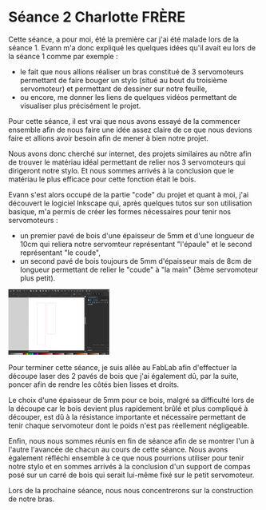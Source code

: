 <h1>Séance 2 Charlotte FRÈRE</h1>
<p>Cette séance, a pour moi, été la première car j'ai été malade lors de la séance 1. Evann m'a donc expliqué les quelques idées qu'il avait eu lors de la séance 1 comme par exemple :</p>
<ul><li>le fait que nous allions réaliser un bras constitué de 3 servomoteurs permettant de faire bouger un stylo (situé au bout du troisième servomoteur) et permettant de dessiner sur notre feuille,</li> <li> ou encore, me donner les liens de quelques vidéos permettant de visualiser plus précisément le projet. </li></ul>
<p>Pour cette séance, il est vrai que nous avons essayé de la commencer ensemble afin de nous faire une idée assez claire de ce que nous devions faire et allions avoir besoin afin de mener à bien notre projet.</p>
<p>Nous avons donc cherché sur internet, des projets similaires au nôtre afin de trouver le matériau idéal permettant de relier nos 3 servomoteurs qui dirigeront notre stylo. Et nous sommes arrivés à la conclusion que le matériau le plus efficace pour cette fonction était le bois.</p>
<p>Evann s'est alors occupé de la partie "code" du projet et quant à moi, j'ai découvert le logiciel Inkscape qui, après quelques tutos sur son utilisation basique, m'a permis de créer les formes nécessaires pour tenir nos servomoteurs :</p>
<ul><li>un premier pavé de bois d'une épaisseur de 5mm et d'une longueur de 10cm qui reliera notre servomteur représentant "l'épaule" et le second représentant "le coude", </li> <li> un second pavé de bois toujours de 5mm d'épaisseur mais de 8cm de longueur permettant de relier le "coude" à "la main" (3ème servomoteur plus petit). </li></ul>
<img class="fit-picture"
     src="../Image/Inkscape_brasmoteur1.png"
     alt="Inkscape "
     width=40% height=10%>
<p>Pour terminer cette séance, je suis allée au FabLab afin d'effectuer la découpe laser des 2 pavés de bois que j'ai également dû, par la suite, poncer afin de rendre les côtés bien lisses et droits.</p>
<p>Le choix d'une épaisseur de 5mm pour ce bois, malgré sa difficulté lors de la découpe car le bois devient plus rapidement brûlé et plus compliqué à découper, est dû à la résistance importante et nécessaire permettant de tenir chaque servomoteur dont le poids n'est pas réellement négligeable. </p>
<p>Enfin, nous nous sommes réunis en fin de séance afin de se montrer l'un à l'autre l'avancée de chacun au cours de cette séance. Nous avons également réfléchi ensemble à ce que nous pourrions utiliser pour tenir notre stylo et en sommes arrivés à la conclusion d'un support de compas posé sur un carré de bois qui serait lui-même fixé sur le petit servomoteur.</p>
<p>Lors de la prochaine séance, nous nous concentrerons sur la construction de notre bras.</p>


